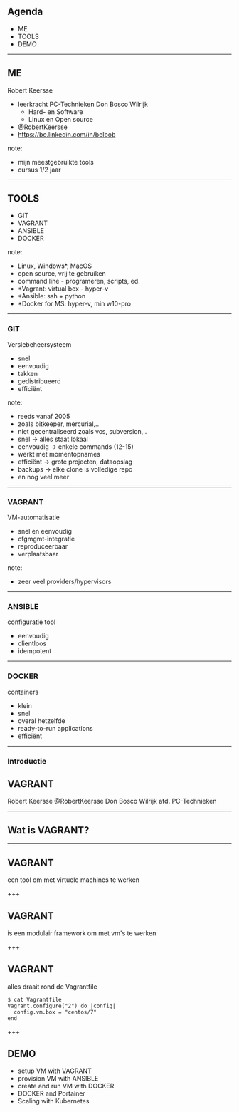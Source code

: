 ## Agenda

* ME
* TOOLS
* DEMO

---

## ME

Robert Keersse

* leerkracht PC-Technieken Don Bosco Wilrijk
  - Hard- en Software
  - Linux en Open source
* @RobertKeersse
* https://be.linkedin.com/in/belbob  

note:
- mijn meestgebruikte tools
- cursus 1/2 jaar

---

## TOOLS

* GIT
* VAGRANT
* ANSIBLE
* DOCKER

note:
- Linux, Windows*, MacOS
- open source, vrij te gebruiken
- command line - programeren, scripts, ed.
- *Vagrant: virtual box - hyper-v
- *Ansible: ssh + python
- *Docker for MS: hyper-v, min w10-pro

---

### GIT

Versiebeheersysteem
  - snel
  - eenvoudig
  - takken
  - gedistribueerd
  - efficiënt

note:
- reeds vanaf 2005
- zoals bitkeeper, mercurial,..
- niet gecentraliseerd zoals vcs, subversion,..
- snel -> alles staat lokaal
- eenvoudig -> enkele commands (12-15)
- werkt met momentopnames
- efficiënt -> grote projecten, dataopslag
- backups -> elke clone is volledige repo
- en nog veel meer

---

### VAGRANT

VM-automatisatie
  - snel en eenvoudig
  - cfgmgmt-integratie
  - reproduceerbaar
  - verplaatsbaar

note:
- zeer veel providers/hypervisors

---

### ANSIBLE

configuratie tool
  - eenvoudig
  - clientloos
  - idempotent

---

### DOCKER

containers
  - klein
  - snel
  - overal hetzelfde
  - ready-to-run applications
  - efficiënt

---

### Introductie
## VAGRANT
Robert Keersse
@RobertKeersse
Don Bosco Wilrijk
afd. PC-Technieken

---

## Wat is VAGRANT?

---

## VAGRANT
een tool om met virtuele machines te werken

+++

## VAGRANT
is een modulair framework om met vm's te werken

+++

## VAGRANT
alles draait rond de Vagrantfile

```
$ cat Vagrantfile
Vagrant.configure("2") do |config|
  config.vm.box = "centos/7"
end
```
+++

## DEMO

* setup VM with VAGRANT
* provision VM with ANSIBLE
* create and run VM with DOCKER
* DOCKER and Portainer
* Scaling with Kubernetes
